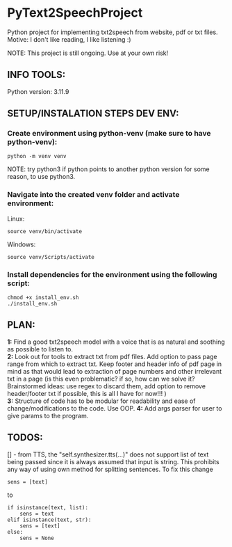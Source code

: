 # PyText2SpeechProject
Python project for implementing txt2speech from website, pdf or txt files. Motive: I don't like reading, I like listening :)

NOTE: This project is still ongoing. Use at your own risk!

## INFO TOOLS:  

Python version: 3.11.9  

## SETUP/INSTALATION STEPS DEV ENV:    

### Create environment using python-venv (make sure to have python-venv):
```
python -m venv venv
```

NOTE: try python3 if python points to another python version for some reason, to use python3.

### Navigate into the created venv folder and activate environment:
Linux:  
```
source venv/bin/activate
```

Windows:
```
source venv/Scripts/activate
```

### Install dependencies for the environment using the following script:
```
chmod +x install_env.sh
./install_env.sh
```

## PLAN:  
**1:** Find a good txt2speech model with a voice that is as natural and soothing as possible to listen to.  
**2:** Look out for tools to extract txt from pdf files. Add option to pass page range from which to extract txt. Keep footer and header info of pdf page in mind as that would lead to extraction of page numbers and other irrelevant txt in a page (is this even problematic? if so, how can we solve it? Brainstormed ideas: use regex to discard them, add option to remove header/footer txt if possible, this is all I have for now!!! )  
**3:** Structure of code has to be modular for readability and ease of change/modifications to the code. Use OOP. 
**4:** Add args parser for user to give params to the program.

## TODOS:  
[] - from TTS, the "self.synthesizer.tts(...)" does not support list of text being passed since it is always assumed that input is string. This prohibits any way of using
own method for splitting sentences. To fix this change 
```
sens = [text]
```
to
```
if isinstance(text, list):
    sens = text
elif isinstance(text, str):
    sens = [text]
else: 
    sens = None
```
